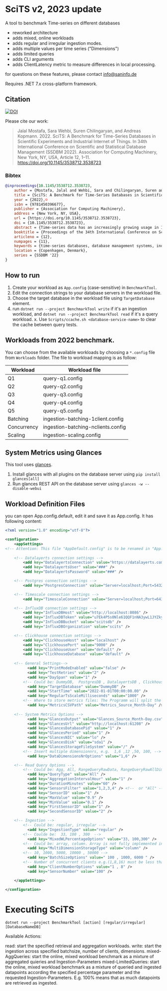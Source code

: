 # SciTS v2, 2023 update

A tool to benchmark Time-series on different databases

- reworked architecture
- adds mixed, online workloads
- adds regular and irregular ingestion modes.
- adds multiple values per time series ("Dimensions")
- adds limited queries
- adds CLI arguments
- adds ClientLatency metric to measure differences in local processing.

for questions on these features, please contact info@saninfo.de

Requires .NET 7.x cross-platform framework.

## Citation

[![DOI](https://zenodo.org/badge/429005385.svg)](https://zenodo.org/badge/latestdoi/429005385)

Please cite our work:

> Jalal Mostafa, Sara Wehbi, Suren Chilingaryan, and Andreas Kopmann. 2022. SciTS: A Benchmark for Time-Series Databases in Scientific Experiments and Industrial Internet of Things. In 34th International Conference on Scientific and Statistical Database Management (SSDBM 2022). Association for Computing Machinery, New York, NY, USA, Article 12, 1–11. https://doi.org/10.1145/3538712.3538723


### Bibtex

```bibtex
@inproceedings{10.1145/3538712.3538723,
    author = {Mostafa, Jalal and Wehbi, Sara and Chilingaryan, Suren and Kopmann, Andreas},
    title = {SciTS: A Benchmark for Time-Series Databases in Scientific Experiments and Industrial Internet of Things},
    year = {2022},☺
    isbn = {9781450396677},
    publisher = {Association for Computing Machinery},
    address = {New York, NY, USA},
    url = {https://doi.org/10.1145/3538712.3538723},
    doi = {10.1145/3538712.3538723},
    abstract = {Time-series data has an increasingly growing usage in Industrial Internet of Things (IIoT) and large-scale scientific experiments. Managing time-series data needs a storage engine that can keep up with their constantly growing volumes while providing an acceptable query latency. While traditional ACID databases favor consistency over performance, many time-series databases with novel storage engines have been developed to provide better ingestion performance and lower query latency. To understand how the unique design of a time-series database affects its performance, we design SciTS, a highly extensible and parameterizable benchmark for time-series data. The benchmark studies the data ingestion capabilities of time-series databases especially as they grow larger in size. It also studies the latencies of 5 practical queries from the scientific experiments use case. We use SciTS to evaluate the performance of 4 databases of 4 distinct storage engines: ClickHouse, InfluxDB, TimescaleDB, and PostgreSQL.},
    booktitle = {Proceedings of the 34th International Conference on Scientific and Statistical Database Management},
    articleno = {12},
    numpages = {11},
    keywords = {time-series databases, database management systems, industrial internet of things, scientific experiments, sensor data, time-series},
    location = {Copenhagen, Denmark},
    series = {SSDBM '22}
}
```

## How to run

1. Create your workload as `App.config` (case-sensitive) in `BenchmarkTool`.
2. Edit the connection strings to your database servers in the workload file.
3. Choose the target database in the workload file using `TargetDatabase` element.
4. run `dotnet run --project BenchmarkTool write` if it's an ingestion workload,
and `dotnet run --project BenchmarkTool read` if it's a query workload.
x. Use `Scripts/ccache.sh <database-service-name>` to clear the cache between query tests.

## Workloads from 2022 benchmark.

You can choose from the available workloads by choosing a `*.config` file from `Workloads` folder.
The file to workload mapping is as follow:

| Workload    | Workload file                      |
| ----------- | ---------------------------------- |
| Q1          | query-q1.config                    |
| Q2          | query-q2.config                    |
| Q3          | query-q3.config                    |
| Q4          | query-q4.config                    |
| Q5          | query-q5.config                    |
| Batching    | ingestion-batching-1client.config  |
| Concurrency | ingestion-batching-nclients.config |
| Scaling     | ingestion-scaling.config           |

## System Metrics using Glances

This tool uses [glances](https://github.com/nicolargo/glances/).
1. Install glances with all plugins on the database server using `pip install glances[all]`
2. Run glances REST API on the database server using `glances -w --disable-webui`

## Workload Definition Files

you can open App.config.default, edit it and save it as App.config.
It has following content:
```xml
<?xml version="1.0" encoding="utf-8"?>

<configuration>
    <appSettings>
<!-- Attention: This file "AppDefault.config" is to be renamed in "App.config", after updating the "###" and other fields.  -->
  
    <!-- Datalayerts connection settings -->
        <add key="DatalayertsConnection" value="https://datalayerts.com" />
        <add key="DatalayertsUser" value="###" />
        <add key="DatalayertsPassword" value="###" />

    <!-- Postgres connection settings -->
        <add key="PostgresConnection" value="Server=localhost;Port=5432;Database=postgres;User Id=postgres;Password=###;" />

    <!-- Timescale connection settings -->
        <add key="TimescaleConnection" value="Server=localhost;Port=6432;Database=postgres;User Id=postgres;Password=###;CommandTimeout=300" />

    <!-- InfluxDB connection settings --> 
        <add key="InfluxDBHost" value="http://localhost:8086" />  
        <add key="InfluxDBToken" value="u7Ek4P5s0Nle61QQF1nNA3ywL1JYZky6rHRXxkPBX5bY4H3YFJ6T4KApWSRhaKNj_kHgx70ZLBowB6Di4t2YXg==" />
        <add key="InfluxDBBucket" value="scitsdb" />
        <add key="InfluxDBOrganization" value="scits" />  

    <!-- Clickhouse connection settings -->
        <add key="ClickhouseHost" value="localhost" />
        <add key="ClickhousePort" value="9000" />
        <add key="ClickhouseUser" value="default" />
        <add key="ClickhouseDatabase" value="default" />
 
    <!-- General Settings-->
          <add key="PrintModeEnabled" value="false" />
          <add key="TestRetries" value="2" />
          <add key="DaySpan" value="1" />
        <!-- Could be: DummyDB,  PostgresDB , DatalayertsDB , ClickhouseDB , TimescaleDB , InfluxDB -->
          <add key="TargetDatabase" value="DummyDB" />
          <add key="StartTime" value="2022-01-01T00:00:00.00" />
          <add key="RegularTsScaleMilliseconds" value="1000" /> 
        <!-- Where to store metrics files: The Programm will split the files in "[...]Read.csv" and "[...]Write.csv" -->
          <add key="MetricsCSVPath" value="Metrics_Source_Month-Day" />
          
    <!-- System Metrics Options -->
          <add key="GlancesOutput" value="Glances_Source_Month-Day.csv"/>
          <add key="GlancesUrl" value="http://localhost:61208" />
          <add key="GlancesDatabasePid" value="1" />
          <add key="GlancesPeriod" value="1" />
          <add key="GlancesNIC" value="lo" />
          <add key="GlancesDisk" value="sda1" />
          <add key="GlancesStorageFileSystem" value="/" />
        <!-- Insert multiple dimensionnrs, e.g.  1,6 ,12 ,50, 100, -->
          <add key="DataDimensionsNrOptions" value="1,6" />  

    <!-- Read Query Options -->
        <!-- Could be: Agg, All, RangeQueryRawData, RangeQueryRawAllDimsData, RangeQueryRawLimitedData, RangeQueryRawAllDimsLimitedData  RangeQueryAggData, OutOfRangeQuery, DifferenceAggQuery, STDDevQuery -->
          <add key="QueryType" value="All" />
          <add key="AggregationIntervalHour" value="1" />
          <add key="DurationMinutes" value="60" />
          <add key="SensorsFilter" value="1,2,3,4" /> <!--  or "All" -->
          <add key="SensorID" value="1" />
          <add key="MaxValue" value="0.9" />
          <add key="MinValue" value="0.1" />
          <add key="FirstSensorID" value="1" />
          <add key="SecondSensorID" value="2" />

    <!-- Ingestion -->
        <!-- Could be: regular, irregular -->
          <add key="IngestionType" value="regular" /> 
        <!-- Coulde be:  33, 100 , 300  -->
          <add key="MixedWLPercentageOptions" value="33, 100,300" />
        <!-- Could be: array, column. Array is not fully implemented in all DBMS. -->
          <add key="MultiDimensionStorageType" value="column" />
        <!-- 10, 1000, 5000, 10000 , 50000 -->
          <add key="BatchSizeOptions" value=" 100 , 1000, 6000 " />
        <!-- Number of concurrent clients e.g.(1,8,16) must be less than sensors. BatchSizes will be shared out between the clients -->
          <add key="ClientNumberOptions" value="1 , 8" />
          <add key="SensorNumber" value="100" />   

    </appSettings>

</configuration>
```
# Executing SciTS

`dotnet run --project BenchmarkTool [action] [regular/irregular] [DatabaseNameDB]`

Available Actions:

read: start the specified retrieval and aggregation workloads.
write: start the ingestion across specified batchsize, number of clients, dimensions.
mixed-AggQueries: start the online, mixed workload benchmark as a mixture of aggregated quieries and Ingestion-Parameters
mixed-LimitedQueries: start the online, mixed workload benchmark as a mixture of queried and ingested datapoints according the specified percentage parameter and the requested Ingestion-Parameters. E.g. 100% means that as much datapoints are retrieved as ingested.
